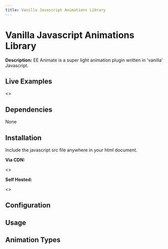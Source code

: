 ```yaml
---
title: Vanilla Javascript Animations Library
---
```


# Vanilla Javascript Animations Library #

**Description:** EE Animate is a super light animation plugin written in 'vanilla' Javascript.

## Live Examples

<<TKTKTK>>

## Dependencies

None

## Installation

Include the javascript src file anywhere in your html document.

**Via CDN:**

<<TKTKTK>>

**Self Hosted:**

<<TKTKTK>>

## Configuration

## Usage

## Animation Types

